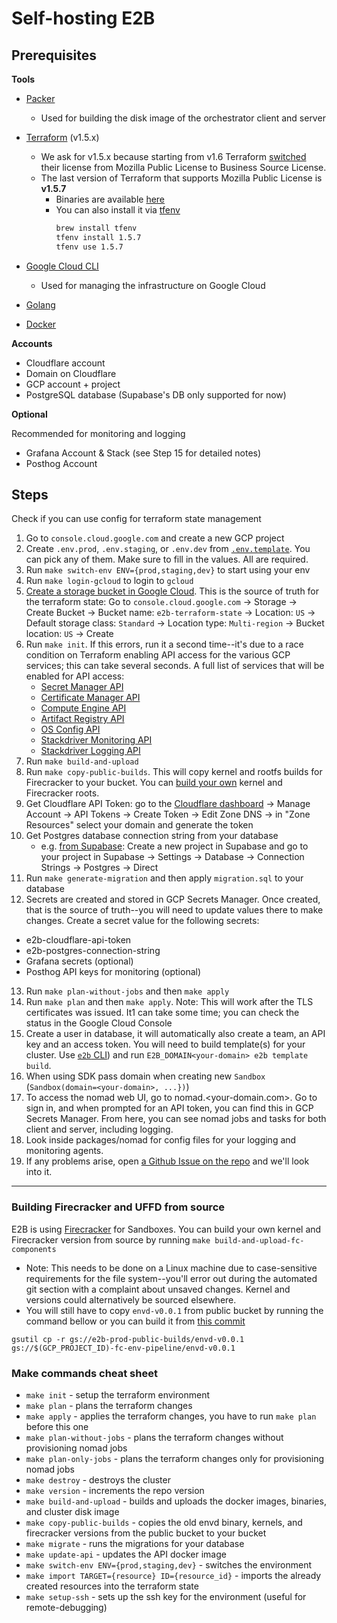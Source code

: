 # Self-hosting E2B

## Prerequisites

**Tools**

- [Packer](https://developer.hashicorp.com/packer/tutorials/docker-get-started/get-started-install-cli#installing-packer)
  - Used for building the disk image of the orchestrator client and server

- [Terraform](https://developer.hashicorp.com/terraform/tutorials/aws-get-started/install-cli) (v1.5.x)
  - We ask for v1.5.x because starting from v1.6 Terraform [switched](https://github.com/hashicorp/terraform/commit/b145fbcaadf0fa7d0e7040eac641d9aef2a26433) their license from Mozilla Public License to Business Source License.
  - The last version of Terraform that supports Mozilla Public License is **v1.5.7**
    - Binaries are available [here](https://developer.hashicorp.com/terraform/install/versions#binary-downloads)
    - You can also install it via [tfenv](https://github.com/tfutils/tfenv)
      ```sh
      brew install tfenv
      tfenv install 1.5.7
      tfenv use 1.5.7
      ```

- [Google Cloud CLI](https://cloud.google.com/sdk/docs/install)
  - Used for managing the infrastructure on Google Cloud

- [Golang](https://go.dev/doc/install)

- [Docker](https://docs.docker.com/engine/install/)


**Accounts**

- Cloudflare account
- Domain on Cloudflare
- GCP account + project
- PostgreSQL database (Supabase's DB only supported for now)

**Optional**

Recommended for monitoring and logging
- Grafana Account & Stack (see Step 15 for detailed notes)
- Posthog Account

## Steps

Check if you can use config for terraform state management

1. Go to `console.cloud.google.com` and create a new GCP project
2. Create `.env.prod`, `.env.staging`, or `.env.dev` from [`.env.template`](.env.template). You can pick any of them. Make sure to fill in the values. All are required.
3. Run `make switch-env ENV={prod,staging,dev}` to start using your env
4. Run `make login-gcloud` to login to `gcloud`
5. [Create a storage bucket in Google Cloud](https://cloud.google.com/storage/docs/creating-buckets). This is the source of truth for the terraform state: Go to `console.cloud.google.com` -> Storage -> Create Bucket -> Bucket name: `e2b-terraform-state` -> Location: `US` -> Default storage class: `Standard` -> Location type: `Multi-region` -> Bucket location: `US` -> Create
6. Run `make init`. If this errors, run it a second time--it's due to a race condition on Terraform enabling API access for the various GCP services; this can take several seconds. A full list of services that will be enabled for API access:
   - [Secret Manager API](https://console.cloud.google.com/apis/library/secretmanager.googleapis.com)
   - [Certificate Manager API](https://console.cloud.google.com/apis/library/certificatemanager.googleapis.com)
   - [Compute Engine API](https://console.cloud.google.com/apis/library/compute.googleapis.com)
   - [Artifact Registry API](https://console.cloud.google.com/apis/library/artifactregistry.googleapis.com)
   - [OS Config API](https://console.cloud.google.com/apis/library/osconfig.googleapis.com)
   - [Stackdriver Monitoring API](https://console.cloud.google.com/apis/library/monitoring.googleapis.com)
   - [Stackdriver Logging API](https://console.cloud.google.com/apis/library/logging.googleapis.com)
7. Run `make build-and-upload`
8. Run `make copy-public-builds`. This will copy kernel and rootfs builds for Firecracker to your bucket. You can [build your own](#building-firecracker-and-uffd-from-source) kernel and Firecracker roots.
9. Get Cloudflare API Token: go to the [Cloudflare dashboard](https://dash.cloudflare.com/) -> Manage Account -> API Tokens -> Create Token -> Edit Zone DNS -> in "Zone Resources" select your domain and generate the token
10. Get Postgres database connection string from your database 
    - e.g. [from Supabase](https://supabase.com/docs/guides/database/connecting-to-postgres#direct-connection): Create a new project in Supabase and go to your project in Supabase -> Settings -> Database -> Connection Strings -> Postgres -> Direct 
11. Run `make generate-migration` and then apply `migration.sql` to your database
12. Secrets are created and stored in GCP Secrets Manager. Once created, that is the source of truth--you will need to update values there to make changes. Create a secret value for the following secrets:
- e2b-cloudflare-api-token
- e2b-postgres-connection-string
- Grafana secrets (optional)
- Posthog API keys for monitoring (optional)
13. Run `make plan-without-jobs` and then `make apply`
14. Run `make plan` and then `make apply`. Note: This will work after the TLS certificates was issued. It1 can take some time; you can check the status in the Google Cloud Console
15. Create a user in database, it will automatically also create a team, an API key and an access token. You will need to build template(s) for your cluster. Use [`e2b` CLI](https://www.npmjs.com/package/@e2b/cli?activetab=versions)) and run `E2B_DOMAIN<your-domain> e2b template build`.
16. When using SDK pass domain when creating new `Sandbox` (`Sandbox(domain=<your-domain>, ...})`)
16. To access the nomad web UI, go to nomad.<your-domain.com>. Go to sign in, and when prompted for an API token, you can find this in GCP Secrets Manager. From here, you can see nomad jobs and tasks for both client and server, including logging.
17. Look inside packages/nomad for config files for your logging and monitoring agents.
18. If any problems arise, open [a Github Issue on the repo](https://github.com/e2b-dev/infra/issues) and we'll look into it.

---

### Building Firecracker and UFFD from source

E2B is using [Firecracker](https://github.com/firecracker-microvm/firecracker) for Sandboxes.
You can build your own kernel and Firecracker version from source by running `make build-and-upload-fc-components`

- Note: This needs to be done on a Linux machine due to case-sensitive requirements for the file system--you'll error out during the automated git section with a complaint about unsaved changes. Kernel and versions could alternatively be sourced elsewhere.
- You will still have to copy `envd-v0.0.1` from public bucket by running the command bellow or you can build it from [this commit](https://github.com/e2b-dev/infra/tree/703da3b2b8ef4af450f9874228e7406bdfc75d4a)

```
gsutil cp -r gs://e2b-prod-public-builds/envd-v0.0.1 gs://$(GCP_PROJECT_ID)-fc-env-pipeline/envd-v0.0.1
```

### Make commands cheat sheet

- `make init` - setup the terraform environment
- `make plan` - plans the terraform changes
- `make apply` - applies the terraform changes, you have to run `make plan` before this one
- `make plan-without-jobs` - plans the terraform changes without provisioning nomad jobs
- `make plan-only-jobs` - plans the terraform changes only for provisioning nomad jobs
- `make destroy` - destroys the cluster
- `make version` - increments the repo version
- `make build-and-upload` - builds and uploads the docker images, binaries, and cluster disk image
- `make copy-public-builds` - copies the old envd binary, kernels, and firecracker versions from the public bucket to your bucket
- `make migrate` - runs the migrations for your database
- `make update-api` - updates the API docker image
- `make switch-env ENV={prod,staging,dev}` - switches the environment
- `make import TARGET={resource} ID={resource_id}` - imports the already created resources into the terraform state
- `make setup-ssh` - sets up the ssh key for the environment (useful for remote-debugging)
